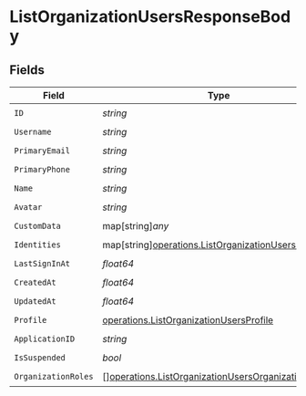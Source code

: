 # ListOrganizationUsersResponseBody


## Fields

| Field                                                                                                                  | Type                                                                                                                   | Required                                                                                                               | Description                                                                                                            |
| ---------------------------------------------------------------------------------------------------------------------- | ---------------------------------------------------------------------------------------------------------------------- | ---------------------------------------------------------------------------------------------------------------------- | ---------------------------------------------------------------------------------------------------------------------- |
| `ID`                                                                                                                   | *string*                                                                                                               | :heavy_check_mark:                                                                                                     | N/A                                                                                                                    |
| `Username`                                                                                                             | *string*                                                                                                               | :heavy_check_mark:                                                                                                     | N/A                                                                                                                    |
| `PrimaryEmail`                                                                                                         | *string*                                                                                                               | :heavy_check_mark:                                                                                                     | N/A                                                                                                                    |
| `PrimaryPhone`                                                                                                         | *string*                                                                                                               | :heavy_check_mark:                                                                                                     | N/A                                                                                                                    |
| `Name`                                                                                                                 | *string*                                                                                                               | :heavy_check_mark:                                                                                                     | N/A                                                                                                                    |
| `Avatar`                                                                                                               | *string*                                                                                                               | :heavy_check_mark:                                                                                                     | N/A                                                                                                                    |
| `CustomData`                                                                                                           | map[string]*any*                                                                                                       | :heavy_check_mark:                                                                                                     | arbitrary                                                                                                              |
| `Identities`                                                                                                           | map[string][operations.ListOrganizationUsersIdentities](../../models/operations/listorganizationusersidentities.md)    | :heavy_check_mark:                                                                                                     | N/A                                                                                                                    |
| `LastSignInAt`                                                                                                         | *float64*                                                                                                              | :heavy_check_mark:                                                                                                     | N/A                                                                                                                    |
| `CreatedAt`                                                                                                            | *float64*                                                                                                              | :heavy_check_mark:                                                                                                     | N/A                                                                                                                    |
| `UpdatedAt`                                                                                                            | *float64*                                                                                                              | :heavy_check_mark:                                                                                                     | N/A                                                                                                                    |
| `Profile`                                                                                                              | [operations.ListOrganizationUsersProfile](../../models/operations/listorganizationusersprofile.md)                     | :heavy_check_mark:                                                                                                     | N/A                                                                                                                    |
| `ApplicationID`                                                                                                        | *string*                                                                                                               | :heavy_check_mark:                                                                                                     | N/A                                                                                                                    |
| `IsSuspended`                                                                                                          | *bool*                                                                                                                 | :heavy_check_mark:                                                                                                     | N/A                                                                                                                    |
| `OrganizationRoles`                                                                                                    | [][operations.ListOrganizationUsersOrganizationRole](../../models/operations/listorganizationusersorganizationrole.md) | :heavy_check_mark:                                                                                                     | N/A                                                                                                                    |